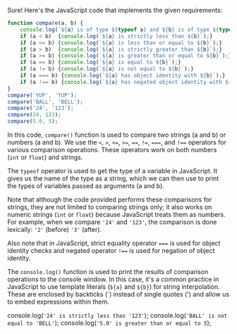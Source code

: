 Sure! Here's the JavaScript code that implements the given requirements:
```javascript
function compare(a, b) {
    console.log(`${a} is of type ${typeof a} and ${b} is of type ${typeof b}`);
    if (a < b)  {console.log(`${a} is strictly less than ${b}`);}
    if (a <= b) {console.log(`${a} is less than or equal to ${b}`);}
    if (a > b)  {console.log(`${a} is strictly greater than ${b}`);}
    if (a >= b) {console.log(`${a} is greater than or equal to ${b}`);}
    if (a == b) {console.log(`${a} is equal to ${b}`);}
    if (a != b) {console.log(`${a} is not equal to ${b}`);}
    if (a === b) {console.log(`${a} has object identity with ${b}`);}
    if (a !== b) {console.log(`${a} has negated object identity with ${b}`);}
}
compare('YUP', 'YUP');
compare('BALL', 'BELL');
compare('24', '123');
compare(24, 123);
compare(5.0, 5);
```
In this code, `compare()` function is used to compare two strings (a and b) or numbers (a and b). We use the `<`, `>`, `<=`, `>=`, `==`, `!=`, `===`, and `!==` operators for various comparison operations. These operators work on both numbers (`int` or `float`) and strings. 

The `typeof` operator is used to get the type of a variable in JavaScript. It gives us the name of the type as a string, which we can then use to print the types of variables passed as arguments (a and b).

Note that although the code provided performs these comparisons for strings, they are not limited to comparing strings only; it also works on numeric strings (`int` or `float`) because JavaScript treats them as numbers. For example, when we compare `'24'` and `'123'`, the comparison is done lexically: `'2'` (before) `'3'` (after).

Also note that in JavaScript, strict equality operator `===` is used for object identity checks and negated operator `!==` is used for negation of object identity. 

The `console.log()` function is used to print the results of comparison operations to the console window. In this case, it's a common practice in JavaScript to use template literals (`${a}` and `${b}`) for string interpolation. These are enclosed by backticks (`) instead of single quotes (') and allow us to embed expressions within them.

console.log(`'24' is strictly less than '123'`);
console.log(`'BALL' is not equal to 'BELL'`);
console.log(`'5.0' is greater than or equal to 5`);

